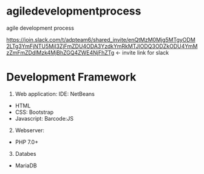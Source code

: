 # agiledevelopmentprocess
agile development process 

https://join.slack.com/t/adpteam6/shared_invite/enQtMzM0Mjg5MTgyODM2LTg3YmFjNTU5MjI3ZjFmZDU4ODA3YzdkYmRkMTJlODQ3ODZkODU4YmMzZmFmZDdlMzk4MjBhZGQ4ZWE4NjFhZTg <- invite link for slack

# Development Framework 

1. Web application:
IDE: NetBeans
- HTML
- CSS: Bootstrap
- Javascript: Barcode:JS 

2. Webserver: 
- PHP 7.0+

3. Databes
- MariaDB 
